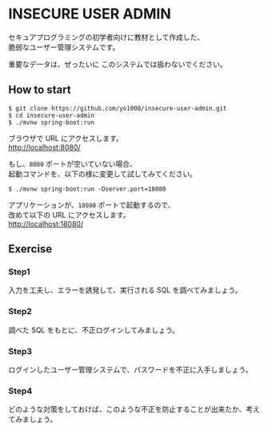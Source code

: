 # INSECURE USER ADMIN
セキュアプログラミングの初学者向けに教材として作成した、  
脆弱なユーザー管理システムです。

重要なデータは、ぜったいに このシステムでは扱わないでください。


## How to start

```
$ git clone https://github.com/yo1000/insecure-user-admin.git
$ cd insecure-user-admin
$ ./mvnw spring-boot:run
```

ブラウザで URL にアクセスします。  
[http://localhost:8080/](http://localhost:8080/)

もし、`8080` ポートが空いていない場合、  
起動コマンドを、以下の様に変更して試してみてください。

```
$ ./mvnw spring-boot:run -Dserver.port=18080
```

アプリケーションが、`18080` ポートで起動するので、  
改めて以下の URL にアクセスします。  
[http://localhost:18080/](http://localhost:18080/)

## Exercise

### Step1
入力を工夫し、エラーを誘発して、実行される SQL を調べてみましょう。

### Step2
調べた SQL をもとに、不正ログインしてみましょう。

### Step3
ログインしたユーザー管理システムで、パスワードを不正に入手しましょう。

### Step4
どのような対策をしておけば、このような不正を防止することが出来たか、考えてみましょう。
